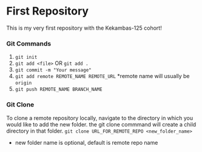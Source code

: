 # First Repository

This is my very first repository with the Kekambas-125 cohort!


### Git Commands
1. `git init`
2. `git add <file>` OR `git add .`
3. `git commit -m "Your message"`
4. `git add remote REMOTE_NAME REMOTE_URL` *remote name will usually be `origin`
5. `git push REMOTE_NAME BRANCH_NAME`


### Git Clone
To clone a remote repository locally, navigate to the directory in which you would like to add the new folder. the git clone commmand will create a child directory in that folder.
`git clone URL_FOR_REMOTE_REPO <new_folder_name>`
* new folder name is optional, default is remote repo name